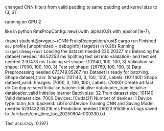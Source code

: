 changed CNN filters from valid padding to same padding and kernel size to [3, 3]

running on GPU 2

like in python
RmsPropConfig::new().with_alpha(0.9).with_epsilon(1e-7),

(base) student@srvgpu:~/CNN-FruitsRecognition/rust$ cargo run
Finished `dev` profile [unoptimized + debuginfo] target(s) in 0.26s
Running `target/debug/rust`
Loading the dataset needed 230.20327 ms
Balancing the dataset needed 146.52253 ms
Splitting test set into validation- and test set needed 2.97473 ms
Training set shape: (101140, 100, 100, 3)
Validation set shape: (7000, 100, 100, 3)
Test set shape: (26769, 100, 100, 3)
Data Preprocessing needed 673749.85267 ms
Dataset is ready for batching.
Shape dataset_train: (Images: (101140, 3, 100, 100), Labels: (101140))
Shape dataset_valid: (Images: (7000, 3, 100, 100), Labels: (7000))
Create artifact dir
Configure seed
Initialise batcher
Initialise dataloader_train
Initialise dataloader_valid
Initialise learner
Batch size: 32
Train dataset size: 101140
Valid dataset size: 7000
Devices: [Cuda(2)]
Number of devices: 1
Device type: burn_tch::backend::LibTorchDevice
Training CNN and Saving Model needed 5231432.65216 ms
Prediction needed 26023.91539 ms
Logs saved to ./artifacts/cnn_time_log_20250604-000330.txt

Test accuracy: 0.1971
